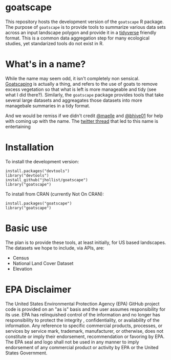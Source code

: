 # goatscape

This repository hosts the development version of the `goatscape` R package.  The purpose of `goatscape` is to provide tools to summarize various data sets across an input landscape polygon and provide it in a [tidyverse](https://tidyverse.org) friendly format.  This is a common data aggregation step for many ecological studies, yet standarized tools do not exist in R.

# What's in a name?

While the name may seem odd, it isn't completely non sensical.  [Goatscaping](https://blog.epa.gov/blog/2016/06/goatscaping/) is actually a thing, and refers to the use of goats to remove excess vegetation so that what is left is more manageable and tidy (see what I did there?).  Similarly, the `goatscape` package provides tools that take several large datasets and aggreagates those datasets into more managebale summaries in a tidy format.

And we would be remiss if we didn't credit [@maelle](https://github.com/maelle) and [@bhive01](https://github.com/bhive01) for help with coming up with the name.  The [twitter thread](https://twitter.com/jhollist/status/910530041011949568) that led to this name is entertaining

# Installation

To install the development version:

```
install.packages("devtools")
library("devtools")
install_github("jhollist/goatscape")
library("goatscape")
```

To install from CRAN (currently Not On CRAN):

```
install.packages("goatscape")
library("goatscape")
```

# Basic use

The plan is to provide these tools, at least initially, for US based landscapes.  The datasets we hope to include, via APIs,  are:

- Census
- National Land Cover Dataset
- Elevation

# EPA Disclaimer

The United States Environmental Protection Agency (EPA) GitHub project code is provided on an "as is" basis and the user assumes responsibility for its use. EPA has relinquished control of the information and no longer has responsibility to protect the integrity , confidentiality, or availability of the information. Any reference to specific commercial products, processes, or services by service mark, trademark, manufacturer, or otherwise, does not constitute or imply their endorsement, recommendation or favoring by EPA. The EPA seal and logo shall not be used in any manner to imply endorsement of any commercial product or activity by EPA or the United States Government.